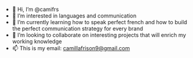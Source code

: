 - 👋 Hi, I’m @camifrs
- 👀 I’m interested in languages and communication 
- 🌱 I’m currently learning how to speak perfect french and how to build the perfect communication strategy for every brand
- 💞️ I’m looking to collaborate on interesting projects that will enrich my working knowledge
- 📫 This is my email: camillafrison9@gmail.com

<!---
camifrs/camifrs is a ✨ special ✨ repository because its `README.md` (this file) appears on your GitHub profile.
You can click the Preview link to take a look at your changes.
--->
